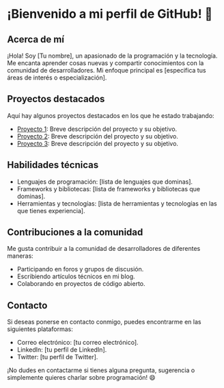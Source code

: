 # ¡Bienvenido a mi perfil de GitHub! 👋

## Acerca de mí
¡Hola! Soy [Tu nombre], un apasionado de la programación y la tecnología. Me encanta aprender cosas nuevas y compartir conocimientos con la comunidad de desarrolladores. Mi enfoque principal es [especifica tus áreas de interés o especialización].

## Proyectos destacados
Aquí hay algunos proyectos destacados en los que he estado trabajando:

- [Proyecto 1](enlace-al-proyecto): Breve descripción del proyecto y su objetivo.
- [Proyecto 2](enlace-al-proyecto): Breve descripción del proyecto y su objetivo.
- [Proyecto 3](enlace-al-proyecto): Breve descripción del proyecto y su objetivo.

## Habilidades técnicas
- Lenguajes de programación: [lista de lenguajes que dominas].
- Frameworks y bibliotecas: [lista de frameworks y bibliotecas que dominas].
- Herramientas y tecnologías: [lista de herramientas y tecnologías en las que tienes experiencia].

## Contribuciones a la comunidad
Me gusta contribuir a la comunidad de desarrolladores de diferentes maneras:

- Participando en foros y grupos de discusión.
- Escribiendo artículos técnicos en mi blog.
- Colaborando en proyectos de código abierto.

## Contacto
Si deseas ponerse en contacto conmigo, puedes encontrarme en las siguientes plataformas:

- Correo electrónico: [tu correo electrónico].
- LinkedIn: [tu perfil de LinkedIn].
- Twitter: [tu perfil de Twitter].

¡No dudes en contactarme si tienes alguna pregunta, sugerencia o simplemente quieres charlar sobre programación! 😄


<!--
**Dreico13/Dreico13** is a ✨ _special_ ✨ repository because its `README.md` (this file) appears on your GitHub profile.

Here are some ideas to get you started:

- 🔭 I’m currently working on ...
- 🌱 I’m currently learning ...
- 👯 I’m looking to collaborate on ...
- 🤔 I’m looking for help with ...
- 💬 Ask me about ...
- 📫 How to reach me: ...
- 😄 Pronouns: ...
- ⚡ Fun fact: ...
-->
